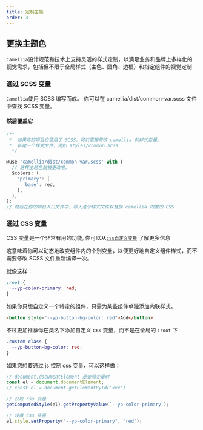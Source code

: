 ```yaml
---
title: 定制主题
order: 3
---
```


## 更换主题色

`Camellia`设计规范和技术上支持灵活的样式定制，以满足业务和品牌上多样化的视觉需求，包括但不限于全局样式（主色、圆角、边框）和指定组件的视觉定制

### 通过 SCSS 变量

`Camellia`使用 SCSS 编写而成。 你可以在 camellia/dist/common-var.scss 文件中查找 SCSS 变量。

#### 然后覆盖它

```typescript
/**
 *  如果你的项目也使用了 SCSS，可以直接修改 camellia 的样式变量。
 *  新建一个样式文件，例如 styles/common.scss
  */

@use 'camellia/dist/common-var.scss' with (
  // 这样主题色就被更改啦，
  $colors: (
    'primary': (
      'base': red,
    ),
  ),
);
// 然后在你的项目入口文件中，导入这个样式文件以替换 camellia 内置的 CSS
```

### 通过 CSS 变量

CSS 变量是一个非常有用的功能, 你可以从[`css自定义变量`](https://developer.mozilla.org/en-US/docs/Web/CSS/Using_CSS_custom_properties)
了解更多信息

这意味着你可以动态地改变组件内的个别变量，以便更好地自定义组件样式，而不需要修改 SCSS 文件重新编译一次。

就像这样：

```css
:root {
  --yp-color-primary: red;
}
```

如果你只想自定义一个特定的组件，只需为某些组件单独添加内联样式。

```html
<button style="--yp-button-bg-color: red">Add</button>
```

不过更加推荐你在类名下添加自定义 css 变量，而不是在全局的 `:root` 下

```css
.custom-class {
  --yp-button-bg-color: red;
}
```

如果您想要通过 js 控制 css 变量，可以这样做：

```ts
// document.documentElement 是全局变量时
const el = document.documentElement;
// const el = document.getElementById('xxx')

// 获取 css 变量
getComputedStyle(el).getPropertyValue(`--yp-color-primary`);

// 设置 css 变量
el.style.setProperty("--yp-color-primary", "red");
```

